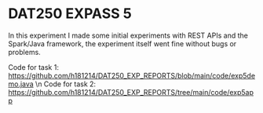 <h1>DAT250 EXPASS 5</h1>
  
In this experiment I made some initial experiments with REST APIs and the Spark/Java framework, the experiment itself went fine without bugs or problems.
  
Code for task 1: https://github.com/h181214/DAT250_EXP_REPORTS/blob/main/code/exp5demo.java
\n
Code for task 2: https://github.com/h181214/DAT250_EXP_REPORTS/tree/main/code/exp5app
